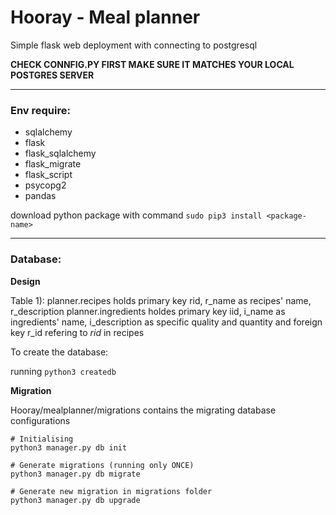 # Hooray - Meal planner

Simple flask web deployment with connecting to postgresql

**CHECK CONNFIG.PY FIRST MAKE SURE IT MATCHES YOUR LOCAL POSTGRES SERVER**

------

### Env require:

* sqlalchemy
* flask
* flask_sqlalchemy
* flask_migrate
* flask_script
* psycopg2
* pandas

download python package with command `sudo pip3 install <package-name>`

------

### Database:

**Design**

Table 1):
planner.recipes holds primary key rid, r\_name as recipes' name, r\_description
planner.ingredients holdes primary key iid, i\_name as ingredients' name, i_description as specific quality and quantity and foreign key r\_id refering to *rid* in recipes

To create the database:

running `python3 createdb`


**Migration**

Hooray/mealplanner/migrations contains the migrating database configurations

```python3
# Initialising
python3 manager.py db init

# Generate migrations (running only ONCE)
python3 manager.py db migrate

# Generate new migration in migrations folder
python3 manager.py db upgrade
```
